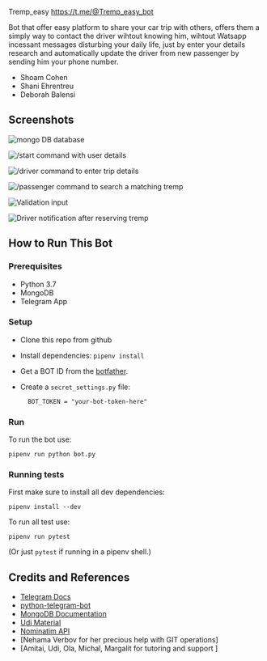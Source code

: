 Tremp_easy
<https://t.me/@Tremp_easy_bot>

Bot that offer easy platform to share your car trip with others, offers them a simply way to contact the driver wihtout knowing him, wihtout Watsapp incessant messages disturbing your daily life, just by enter your details research and automatically update the driver from new passenger by sending him your phone number.

* Shoam Cohen
* Shani Ehrentreu
* Deborah Balensi


## Screenshots

![mongo DB database](screenshots/MongoDB.png)

![/start command with user details](screenshots/UserDetails.png)

![/driver command to enter trip details](screenshots/DriverTripDetails.png)

![/passenger command to search a matching tremp](screenshots/ResearchDetails.png)

![Validation input](screenshots/image.png)

![Driver notification after reserving tremp](screenshots/UpdateDriverNotification.png)

## How to Run This Bot
### Prerequisites
* Python 3.7
* MongoDB
* Telegram App

### Setup
* Clone this repo from github
* Install dependencies: `pipenv install`
* Get a BOT ID from the [botfather](https://telegram.me/BotFather).
* Create a `secret_settings.py` file:

        BOT_TOKEN = "your-bot-token-here"

### Run
To run the bot use:

    pipenv run python bot.py

### Running tests
First make sure to install all dev dependencies:

    pipenv install --dev

To run all test  use:

    pipenv run pytest

(Or just `pytest` if running in a pipenv shell.)

## Credits and References
* [Telegram Docs](https://core.telegram.org/bots)
* [python-telegram-bot](https://github.com/python-telegram-bot/python-telegram-bot)
* [MongoDB Documentation](https://docs.mongodb.com/manual/)
* [Udi Material](http://lms.10x.org.il/)
* [Nominatim API](https://nominatim.openstreetmap.org/)
* [Nehama Verbov for her precious help with GIT operations]
* [Amitai, Udi, Ola, Michal, Margalit for tutoring and support ]

